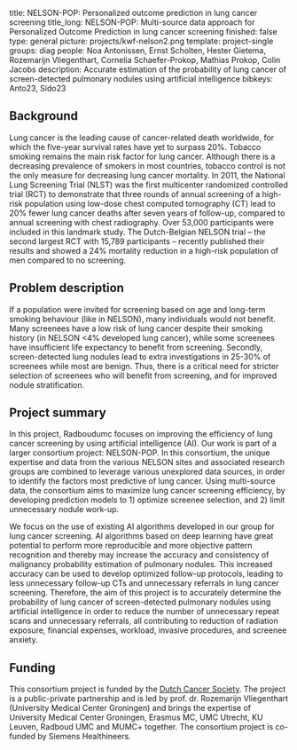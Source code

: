 title: NELSON-POP: Personalized outcome prediction in lung cancer screening
title_long: NELSON-POP: Multi-source data approach for Personalized Outcome Prediction in lung cancer screening
finished: false
type: general
picture: projects/kwf-nelson2.png
template: project-single
groups: diag
people: Noa Antonissen, Ernst Scholten, Hester Gietema, Rozemarijn Vliegenthart, Cornelia Schaefer-Prokop, Mathias Prokop, Colin Jacobs
description: Accurate estimation of the probability of lung cancer of screen-detected pulmonary nodules using artificial intelligence
bibkeys: Anto23, Sido23

## Background
Lung cancer is the leading cause of cancer-related death worldwide, for which the five-year survival rates have yet to surpass 20%. Tobacco smoking remains the main risk factor for lung cancer. Although there is a decreasing prevalence of smokers in most countries, tobacco control is not the only measure for decreasing lung cancer mortality. In 2011, the National Lung Screening Trial (NLST) was the first multicenter randomized controlled trial (RCT) to demonstrate that three rounds of annual screening of a high-risk population using low-dose chest computed tomography (CT) lead to 20% fewer lung cancer deaths after seven years of follow-up, compared to annual screening with chest radiography. Over 53,000 participants were included in this landmark study. The Dutch-Belgian NELSON trial – the second largest RCT with 15,789 participants – recently published their results and showed a 24% mortality reduction in a high-risk population of men compared to no screening.

## Problem description
If a population were invited for screening based on age and long-term smoking behaviour (like in NELSON), many individuals would not benefit. Many screenees have a low risk of lung cancer despite their smoking history (in NELSON <4% developed lung cancer), while some screenees have insufficient life expectancy to benefit from screening. Secondly, screen-detected lung nodules lead to extra investigations in 25-30% of screenees while most are benign. Thus, there is a critical need for stricter selection of screenees who will benefit from screening, and for improved nodule stratification. 

## Project summary
In this project, Radboudumc focuses on improving the efficiency of lung cancer screening by using artificial intelligence (AI). Our work is part of a larger consortium project: NELSON-POP. In this consortium, the unique expertise and data from the various NELSON sites and associated research groups are combined to leverage various unexplored data sources, in order to identify the factors most predictive of lung cancer. Using multi-source data, the consortium aims to maximize lung cancer screening efficiency, by developing prediction models to 1) optimize screenee selection, and 2) limit unnecessary nodule work-up.

We focus on the use of existing AI algorithms developed in our group for lung cancer screening. AI algorithms based on deep learning have great potential to perform more reproducible and more objective pattern recognition and thereby may increase the accuracy and consistency of malignancy probability estimation of pulmonary nodules. This increased accuracy can be used to develop optimized follow-up protocols, leading to less unnecessary follow-up CTs and unnecessary referrals in lung cancer screening. Therefore, the aim of this project is to accurately determine the probability of lung cancer of screen-detected pulmonary nodules using artificial intelligence in order to reduce the number of unnecessary repeat scans and unnecessary referrals, all contributing to reduction of radiation exposure, financial expenses, workload, invasive procedures, and screenee anxiety.

## Funding
This consortium project is funded by the [Dutch Cancer Society](https://www.kwf.nl/en/english). The project is a public-private partnership and is led by prof. dr. Rozemarijn Vliegenthart (University Medical Center Groningen) and brings the expertise of University Medical Center Groningen, Erasmus MC, UMC Utrecht, KU Leuven, Radboud UMC and MUMC+ together. The consortium project is co-funded by Siemens Healthineers.
